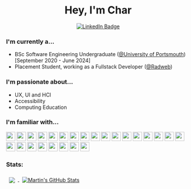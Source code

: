 <!--- Header -->
<div id="header" align="center">
  <h1>Hey, I'm Char</h1>
  <div id="badges">
    <a href="https://www.linkedin.com/in/blkt/">
      <img src="https://img.shields.io/badge/LinkedIn-blue?style=for-the-badge&logo=linkedin&logoColor=white" alt="LinkedIn Badge"/>
    </a>
  </div>
</div> 

<!--- About me section -->
### I'm currently a...
- BSc Software Engineering Undergraduate ([@University of Portsmouth](https://www.port.ac.uk/)) [September 2020 - June 2024]
- Placement Student, working as a Fullstack Developer ([@Radweb](https://github.com/radweb))

### I'm passionate about...

- UX, UI and HCI
- Accessibility
- Computing Education

<!--- Languages and tools -->
### I'm familiar with...
<div>

<img height="25" width="25" src="https://cdn.jsdelivr.net/gh/devicons/devicon/icons/css3/css3-original.svg" />
<img height="25" width="25" src="https://cdn.jsdelivr.net/gh/devicons/devicon/icons/html5/html5-original.svg" />
          
<img height="25" width="25" src="https://cdn.jsdelivr.net/gh/devicons/devicon/icons/javascript/javascript-original.svg" />
<img height="25" width="25" src="https://cdn.jsdelivr.net/gh/devicons/devicon/icons/nodejs/nodejs-original.svg" />
<img height="25" width="25" src="https://cdn.jsdelivr.net/gh/devicons/devicon/icons/npm/npm-original-wordmark.svg" />
<img height="25" width="25" src="https://cdn.jsdelivr.net/gh/devicons/devicon/icons/express/express-original.svg" />
<img height="25" width="25" src="https://cdn.jsdelivr.net/gh/devicons/devicon/icons/react/react-original.svg" />
<img height="25" width="25" src="https://cdn.jsdelivr.net/gh/devicons/devicon/icons/sass/sass-original.svg" />
                
  
<img height="25" width="25" src="https://cdn.jsdelivr.net/gh/devicons/devicon/icons/git/git-original.svg" />
<img height="25" width="25" src="https://cdn.jsdelivr.net/gh/devicons/devicon/icons/github/github-original.svg" />
          

<img height="25" width="25" src="https://cdn.jsdelivr.net/gh/devicons/devicon/icons/figma/figma-original.svg" />       
<img height="25" width="25" src="https://cdn.jsdelivr.net/gh/devicons/devicon/icons/gimp/gimp-original.svg" />
<img height="25" width="25" src="https://cdn.jsdelivr.net/gh/devicons/devicon/icons/illustrator/illustrator-plain.svg" />
<img height="25" width="25" src="https://cdn.jsdelivr.net/gh/devicons/devicon/icons/photoshop/photoshop-plain.svg" />
          
<img height="25" width="25" src="https://cdn.jsdelivr.net/gh/devicons/devicon/icons/phpstorm/phpstorm-original.svg" />
<img height="25" width="25" src="https://cdn.jsdelivr.net/gh/devicons/devicon/icons/pycharm/pycharm-original.svg" />
          
       
<img height="25" width="25" src="https://cdn.jsdelivr.net/gh/devicons/devicon/icons/postgresql/postgresql-original.svg" />
        
<img height="25" width="25"   src="https://cdn.jsdelivr.net/gh/devicons/devicon/icons/java/java-original.svg" />
<img height="25" width="25"   src="https://cdn.jsdelivr.net/gh/devicons/devicon/icons/laravel/laravel-plain.svg" />
<img height="25" width="25"   src="https://cdn.jsdelivr.net/gh/devicons/devicon/icons/markdown/markdown-original.svg" />
<img height="25" width="25"   src="https://cdn.jsdelivr.net/gh/devicons/devicon/icons/python/python-original.svg" />
<img height="25" width="25"   src="https://cdn.jsdelivr.net/gh/devicons/devicon/icons/visualstudio/visualstudio-plain.svg" />
  
<img height="25" width="25"   src="https://cdn.jsdelivr.net/gh/devicons/devicon/icons/wordpress/wordpress-original.svg" />
          
<img height="25" width="25" src="https://cdn.jsdelivr.net/gh/devicons/devicon/icons/filezilla/filezilla-plain.svg" />
<img height="25" width="25"   src="https://cdn.jsdelivr.net/gh/devicons/devicon/icons/pycharm/pycharm-original.svg" />
          
          
</div>

<!--- Stats -->
### Stats:
<a href="https://github.com/bl-kt">
  <img align="center" style="margin:0.5rem" src="https://github-readme-stats.vercel.app/api/top-langs/?username=bl-kt&hide=html,css" />
</a>

<a href="https://github.com/bl-kt">
  <img align="center" style="margin:0.5rem" src="https://github-readme-stats.vercel.app/api?username=bl-kt&show_icons=true" alt="Martin's GitHub Stats" />
</a>
